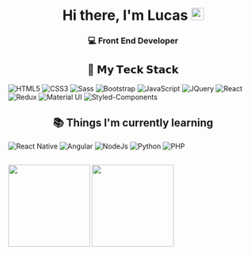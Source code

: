# <div align="center"> Hi there, I'm Lucas <img src="https://i.imgur.com/u8HivgI.gif" width="25px"> </div>

### <div align="center"> :computer: Front End Developer </div>

## <div align="center"> :brain: 𝗠𝘆 𝗧𝗲𝗰𝗸 𝗦𝘁𝗮𝗰𝗸 </div>

  ![HTML5](https://img.shields.io/badge/html5%20-%23E34F26.svg?&style=for-the-badge&logo=html5&logoColor=white)
  ![CSS3](https://img.shields.io/badge/css3%20-%231572B6.svg?&style=for-the-badge&logo=css3&logoColor=white)
  ![Sass](https://img.shields.io/badge/SASS%20-hotpink.svg?&style=for-the-badge&logo=SASS&logoColor=white)
  ![Bootstrap](https://img.shields.io/badge/bootstrap%20-%23563D7C.svg?&style=for-the-badge&logo=bootstrap&logoColor=white)
  ![JavaScript](https://img.shields.io/badge/javascript%20-%23323330.svg?&style=for-the-badge&logo=javascript&logoColor=%23F7DF1E)
  ![JQuery](https://img.shields.io/badge/jquery%20-%230769AD.svg?&style=for-the-badge&logo=jquery&logoColor=white)
  ![React](https://img.shields.io/badge/react%20-%2320232a.svg?&style=for-the-badge&logo=react&logoColor=%2361DAFB)
  ![Redux](https://img.shields.io/badge/Redux-593D88?style=for-the-badge&logo=redux&logoColor=white)
  ![Material UI](https://img.shields.io/badge/Material--UI-0081CB?style=for-the-badge&logo=material-ui&logoColor=white)
  ![Styled-Components](https://img.shields.io/badge/styled--components-DB7093?style=for-the-badge&logo=styled-components&logoColor=white)
 
## <div align="center">:books: Things I'm currently learning </div>

  ![React Native](https://img.shields.io/badge/react_native%20-%2320232a.svg?&style=for-the-badge&logo=react&logoColor=%2361DAFB)
  ![Angular](https://img.shields.io/badge/angular%20-%23DD0031.svg?&style=for-the-badge&logo=angular&logoColor=white)
  ![NodeJs](https://img.shields.io/badge/Node.js-43853D?style=for-the-badge&logo=node-dot-js&logoColor=white)
  ![Python](https://img.shields.io/badge/Python-3776AB?style=for-the-badge&logo=python&logoColor=white)
  ![PHP](https://img.shields.io/badge/PHP-777BB4?style=for-the-badge&logo=php&logoColor=white)

##

<div>
  <img  align="center" height="165px" src="https://github-readme-stats.vercel.app/api?username=LucasAlvaresA&show_icons=true&theme=tokyonight&include_all_commits=true&count_private=true"/>
<!--   <img align="center"  height="165px" src="https://github-readme-stats.vercel.app/api/top-langs/?username=LucasAlvaresA&layout=compact&langs_count=8&theme=tokyonight&card_width=400"/> -->
  <img align="center"  height="165px" src="https://github-readme-stats.vercel.app/api/top-langs/?username=LucasAlvaresA&layout=compact&langs_count=8&theme=tokyonight"/>
</div>

##
